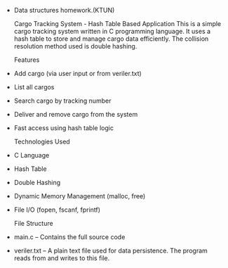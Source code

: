 - Data structures homework.(KTUN)
  
  Cargo Tracking System - Hash Table Based Application
This is a simple cargo tracking system written in C programming language. It uses a hash table to store and manage cargo data efficiently. The collision resolution method used is double hashing.


  Features
* Add cargo (via user input or from veriler.txt)
* List all cargos
* Search cargo by tracking number
* Deliver and remove cargo from the system
* Fast access using hash table logic

  Technologies Used
* C Language
* Hash Table
* Double Hashing
* Dynamic Memory Management (malloc, free)
* File I/O (fopen, fscanf, fprintf)

  File Structure
* main.c – Contains the full source code
* veriler.txt – A plain text file used for data persistence. The program reads from and writes to this file.


